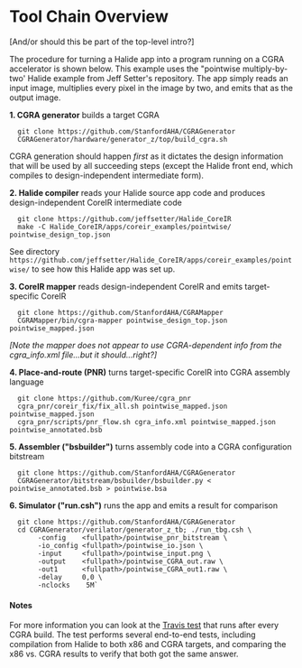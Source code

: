 # Tool Chain Overview

[And/or should this be part of the top-level intro?]

<!-- The steps required to build and run an application are as follows: -->

The procedure for turning a Halide app into a program running on a
CGRA accelerator is shown below.  This example uses the "pointwise
multiply-by-two' Halide example from Jeff Setter's repository.  The
app simply reads an input image, multiplies every pixel in the image by two,
and emits that as the output image.


<b>1. CGRA generator</b> builds a target CGRA
```
  git clone https://github.com/StanfordAHA/CGRAGenerator
  CGRAGenerator/hardware/generator_z/top/build_cgra.sh
```
CGRA generation should happen *first* as it dictates the design
information that will be used by all succeeding steps (except the
Halide front end, which compiles to design-independent intermediate form).


<b>2. Halide compiler</b> reads your Halide source app code and
produces design-independent CoreIR intermediate code
```
  git clone https://github.com/jeffsetter/Halide_CoreIR
  make -C Halide_CoreIR/apps/coreir_examples/pointwise/ pointwise_design_top.json
```
See directory
`https://github.com/jeffsetter/Halide_CoreIR/apps/coreir_examples/pointwise/`
to see how this Halide app was set up.


<b>3. CoreIR mapper</b> reads design-independent CoreIR and emits target-specific CoreIR
```
  git clone https://github.com/StanfordAHA/CGRAMapper
  CGRAMapper/bin/cgra-mapper pointwise_design_top.json pointwise_mapped.json
```
<i>[Note the mapper does not appear to use CGRA-dependent info from
the cgra_info.xml file...but it should...right?]</i>


<b>4. Place-and-route (PNR)</b> turns target-specific CoreIR into CGRA assembly language
```
  git clone https://github.com/Kuree/cgra_pnr
  cgra_pnr/coreir_fix/fix_all.sh pointwise_mapped.json pointwise_mapped.json
  cgra_pnr/scripts/pnr_flow.sh cgra_info.xml pointwise_mapped.json pointwise_annotated.bsb
```

<b>5. Assembler ("bsbuilder")</b> turns assembly code into a CGRA configuration bitstream
```
  git clone https://github.com/StanfordAHA/CGRAGenerator
  CGRAGenerator/bitstream/bsbuilder/bsbuilder.py < pointwise_annotated.bsb > pointwise.bsa
```
<b>6. Simulator ("run.csh")</b> runs the app and emits a result for comparison
```
  git clone https://github.com/StanfordAHA/CGRAGenerator
  cd CGRAGenerator/verilator/generator_z_tb; ./run_tbg.csh \
       -config    <fullpath>/pointwise_pnr_bitstream \
       -io_config <fullpath>/pointwise_io.json \
       -input     <fullpath>/pointwise_input.png \
       -output    <fullpath>/pointwise_CGRA_out.raw \
       -out1      <fullpath>/pointwise_CGRA_out1.raw \
       -delay     0,0 \
       -nclocks    5M`
```

#### Notes

For more information you can look at the 
<a href="https://travis-ci.org/StanfordAHA/CGRAFlow">Travis test</a>
that runs after every CGRA build.  The test performs several
end-to-end tests, including compilation from Halide to both x86 and
CGRA targets, and comparing the x86 vs. CGRA results to verify that
both got the same answer.

